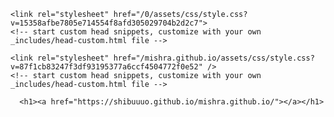 



<html lang="en-US">
  <head>
    <meta charset="UTF-8">
    <meta http-equiv="X-UA-Compatible" content="IE=edge">
    <meta name="viewport" content="width=device-width, initial-scale=1">

<!-- Begin Jekyll SEO tag v2.8.0 -->
<title>0 | JAI SHREE RAM</title>
<meta name="generator" content="Jekyll v3.9.3" />
<meta property="og:title" content="0" />
<meta property="og:locale" content="en_US" />
<meta name="description" content="JAI SHREE RAM" />
<meta property="og:description" content="JAI SHREE RAM" />
<link rel="canonical" href="https://shibuuuo.github.io/0/" />
<meta property="og:url" content="https://shibuuuo.github.io/0/" />
<meta property="og:site_name" content="0" />
<meta property="og:type" content="website" />
<meta name="twitter:card" content="summary" />
<meta property="twitter:title" content="0" />
<script type="application/ld+json">
{"@context":"https://schema.org","@type":"WebSite","description":"JAI SHREE RAM","headline":"0","name":"0","url":"https://shibuuuo.github.io/0/"}</script>
<!-- End Jekyll SEO tag -->

    <link rel="stylesheet" href="/0/assets/css/style.css?v=15358afbe7805e714554f8afd305029704b2d2c7">
    <!-- start custom head snippets, customize with your own _includes/head-custom.html file -->

<!-- Setup Google Analytics -->



<!-- You can set your favicon here -->
<!-- link rel="shortcut icon" type="image/x-icon" href="/0/favicon.ico" -->

<!-- end custom head snippets -->

  </head>
  <body>
    <div class="container-lg px-3 my-5 markdown-body">
      
      
      

      
<html lang="en-US">
  <head>
    <meta charset="UTF-8" />
    <meta http-equiv="X-UA-Compatible" content="IE=edge" />
    <meta name="viewport" content="width=device-width, initial-scale=1" />

<!-- Begin Jekyll SEO tag v2.8.0 -->
<title>S.M. WEBS</title>
<meta name="generator" content="Jekyll v3.9.3" />
<meta property="og:title" content="mishra.github.io" />
<meta property="og:locale" content="en_US" />
<meta name="description" content="JAI SHREE RAM" />
<meta property="og:description" content="JAI SHREE RAM" />
<link rel="canonical" href="https://shibuuuo.github.io/mishra.github.io/" />
<meta property="og:url" content="https://shibuuuo.github.io/mishra.github.io/" />
<meta property="og:site_name" content="mishra.github.io" />
<meta property="og:type" content="website" />
<meta name="twitter:card" content="summary" />
<meta property="twitter:title" content="mishra.github.io" />
<script type="application/ld+json">
{"@context":"https://schema.org","@type":"WebSite","description":"JAI SHREE RAM","headline":"mishra.github.io","name":"mishra.github.io","url":"https://shibuuuo.github.io/mishra.github.io/"}</script>
<!-- End Jekyll SEO tag -->

    <link rel="stylesheet" href="/mishra.github.io/assets/css/style.css?v=87f1cb83247f3df93195377a6ccf4504772f0e52" />
    <!-- start custom head snippets, customize with your own _includes/head-custom.html file -->

<!-- Setup Google Analytics -->



<!-- You can set your favicon here -->
<!-- link rel="shortcut icon" type="image/x-icon" href="/mishra.github.io/favicon.ico" -->

<!-- end custom head snippets -->

  </head>
  <body>
    <div class="container-lg px-3 my-5 markdown-body">
      
      <h1><a href="https://shibuuuo.github.io/mishra.github.io/"></a></h1>
      

      
<html lang="en">
<head>
    <meta charset="UTF-8" />
    <meta name="viewport" content="width=device-width, initial-scale=1.0" />
    <title>S.M. WEBS</title>
    <link rel="stylesheet" href="https://cdnjs.cloudflare.com/ajax/libs/font-awesome/6.4.2/css/all.min.css" />
    <style>
        .h1{
            text-decoration: underline;
            font-family: Georgia, 'Times New Roman', Times, serif;
            font-size: larger;
            font-weight: 900;
        }

        .btn{
            border-radius: 10px;
            font-size: larger;
            font-family: cursive;
            font-weight: 900;
            font-style: italic;
            background-color: black;
            color: orangered;
        }
        .dark-mode{
            background-color: black;
            color: white;
        }
        .yellow-mode{
            background-color: yellow;
            color: blue;
        }
        .nav{
            background-color: black;
            height: 300px;
            border-radius: 10px;
            border-color: aqua;
            width: 399px    ;
            color: white;
        }
        .aqua{
            color: aqua;
        }
        .div{
            display: flex;
        }

        .nav2{
            background-color: #212121;
            color: purple;
            border-radius: 1000px;
            height: 250px;
            width: 700px;
        }
        .id{
            background-color: #212121;
            color: #bb86fc;
            height: 150px;
            width: 399px;
            border-radius: 10px;
            border-color: aqua;
            font-family: 'Gill Sans', 'Gill Sans MT', Calibri, 'Trebuchet MS', sans-serif;
            font-weight: 900;
            font-size: xx-large;
        }
    </style>
</head>
<body bgcolor="lightgrey">
    <button onclick="myFunction()" style="color: transparent;background-color: black;border-radius: 99px;">w</button> 
    <button onclick="yourFunction()" style="color: transparent;background-color: yellow;border-radius: 99px;float: right;">w</button>
    <script>
        function myFunction() {
            var element = document.body;
            element.classList.toggle("dark-mode")
        }
        function yourFunction() {
            var element = document.body;
            element.classList.toggle("yellow-mode")
        }
    </script>
    <hr size="10px" />
    <button style="background-color:lightslategray">ABOUT</button>
    <button style="background-color:lightslategray">BUSINESS</button>
    <button style="background-color:lightslategray">FEEDBACK</button>
    <button style="background-color:lightslategray">CODING</button>
    <button style="background-color:lightslategray">PROGRAMMING</button>
    <button style="background-color:lightslategray">S.M.</button>
    <button style="background-color:lightslategray">SOFTWARES</button>
    <button style="background-color:lightslategray">YOUNG</button>
    <button style="background-color:lightslategray">COMPUTER EXPERT</button>
      <button style="background-color:lightslategray">24</button>
    <hr size="10px" />
    <div id="navbar" style="border-radius: 10px;display:block;background-color:#212121; height:60px;margin-right: 2px;margin-left: 2px; text-align:center;padding-top: 0.5cm;font-family:  'Poppins', sans-serif; ">
        <a href="index.html#ABOUT">    <button style="background-color:#212121 ;color:#bb86fc;border-color:transparent ; font-size:larger;margin-right:1cm;font-family: 'Poppins', sans-serif;text-decoration: underline; ">About Me</button></a>
        <button style="background-color:#212121 ;color:#bb86fc;border-color:transparent ; font-size:larger;margin-right:1cm;font-family: 'Poppins', sans-serif;text-decoration: underline; ">Business</button>
        <button style="background-color:#212121 ;color:#bb86fc;border-color:transparent ; font-size:larger;margin-right:1cm;font-family: 'Poppins', sans-serif;text-decoration: underline; ">Contact Us</button>
    </div><br /><marquee width="100%" behavior="alternate" bgcolor="lightyellow" style="text-decoration:underline;border-radius:10px">&gt;--S.M. WEBS--&lt;</marquee><hr />
    <nav class="id">=>Developer <br>
                    =>Designer
                 <br>
                    =>Coder</nav>
    <hr>
        <br />
    <h1 align="center" class="h1">|ABOUT||ME|</h1> 
    <p style="text-align: center;font-style:italic;">I am Shivansh Mishra</p>
        <p style="text-align: center">I am a Computer/Coding expert</p>
        <p style="text-align:center;font-style:italic;">I am 12yrs old</p>
        <p style="text-align: center">I am from Bihar</p>
        <p style="text-align: center;font-style:italic;">I am in Class8</p><hr size="10px" />
            <details type="disc">
                <summary style="text-align: right;color:firebrick;font-size: larger;font-family: 'Courier New', Courier, monospace;font-weight: 900;">HOW I DO CODING?(Click)</summary>
                 <p style="text-align: right;font-size: large;font-family: 'Courier New', Courier, monospace;font-weight: 900;">I am a HTML/CSS programmer.I do coding most likely everyday.Coding is my passion/hobby</p><br />
                 <p style="text-align: right;font-size: large;font-family: 'Courier New', Courier, monospace;font-weight: 900;">I use<mark style="color:darkred">Visual Studio Code Editor</mark> for coding</p><br />
                 <p style="text-align: right;font-size: large;font-family: 'Courier New', Courier, monospace;font-weight: 900;">I use Windows11 Home for coding</p>
                 </details>
                 <hr />
                 <div align="center">
                    <button class="btn">My Blog:</button><br /><br />
                    <div class="navbar" style="border-radius: 10px;padding: 3%;padding-top: 0.5cm;color: white;background-color: black">
                        <p style="font-family:system-ui, -apple-system, BlinkMacSystemFont, 'Segoe UI', Roboto, Oxygen, Ubuntu, Cantarell, 'Open Sans', 'Helvetica Neue', sans-serif;font-weight: 900;">I will tell my entire journey of programming in this blog.
                    I started coding in June2023.I want to become a software engineer.I am only 12 year old as you know in my description.As you know that this generation is going towards gaming and devices.So,there are 2 types of people who wants to become a software engineer.
                    First, people who don't know even a single thing about devices and programming but still saying that I want to become a software engineer.(btw I was also like that few months earlier.lol)
                2nd, people who actually wants to become a software engineer and know most of the things in computer.Many talks about computer is done, let's move on to my blog.In sports I like to play Table-Tennis.
                I am living in my society since 8 years, but didn't went to play in ground ever and also didn't made any friend.As you know that 2020-2021 was the crucial years for us due to Corona.
                In 2020 I was in class 5th.So, I was not able to even to walk properly because I was just laying on bed,attending classes and watching TV.I started playing in class 6th
                around October.Everyone was making jokes on me and I had to handle many humiliations as I was not able to walk and run properly.After 5-6 days, I was sick due to Dengue for 25-30 days and admitted also.After that I stopped playing 
                with my friends.In 2022 my school was reopened so I get chances to improve my physical fitness.In ending of 2022 I started to playing with my friends.I am writing this blog on <b>3 August 2023</b>
                and my physical fitness is very good right now:)</p><i class="fa-regular fa-face-smile fa-fade fa-2xl"></i></div>
                        <hr size="20px" />
                 </div>
                 <div class="div">
                 <nav class="nav"><center><br />
                    <h1><u>HTML-CLEARED</u><br /></h1>
                <p>
                    <b style="color: aqua;" class="aqua">1:</b>Making Registration Forms <br />
                   <b class="aqua">2:</b> Making Animations <br />
                    <b class="aqua">3:</b>Making Dark/Any Color Mode Toggle Button <br />   
                    <br />
                           </p></center></nav> &nbsp;&nbsp;&nbsp;&nbsp;&nbsp;&nbsp;
                 <nav class="nav"><center><br />
                    <h1><u>CSS AND JAVASCRIPT</u><br /></h1>
                <p>
                    <b class="aqua">1:</b>All The Properties Of CSS Is Learned <br />
                    <b class="aqua">2:</b>All The Text Formatting, Graphics, Audio, &amp; Video elements Is Learned <br />
                    <b class="aqua">3:</b>Learning Javascript Basics <br />
                    <br />
                    
                </p>
                </center></nav><br />
                &nbsp;&nbsp;&nbsp;&nbsp;&nbsp;&nbsp;
                <nav class="nav"><center><br />
                    <h1><u>MY PROJECTS</u><br /></h1>
                <p>
                    <b class="aqua">1:</b>Electric Online Shopping Website <br />
                    <b class="aqua">2:</b>My Own Website <br />
                    <b class="aqua">3:</b>Online Grocery Website <br />
                    <b class="aqua">4:</b>Coding Form <br />
                     <br />

                </p>
                </center></nav>
                </div>
                 <hr size="20px" /><center>
                 <nav class="nav2"><br />
                    <h1><u><b>What is coding?</b></u></h1>
                    <br /><center>
                    <p><b>Coding creates a set of instructions for computers to follow. These instructions determine what actions a computer can and cannot take. Coding allows programmers   to build programs, such as websites and apps.
                        If you have to do coding on the top,   learn "HCJ"(HTML, CSS &amp; JAVASCRIPT).
                    </b></p></center>
                 </nav>
                 </center>
                 <hr size="20px" />
                 <fieldset style="border-radius: 80px;border-color:darkblue"><h5 style="text-align: center;text-decoration:underline">|BUSINESS|</h5>
                    <h6>IF YOU NEED ANY PROJECT FEEL FREE TO CALL ON[9773774802]</h6> 
                <h7 style="text-decoration: underline;cursor:pointer">THE CHARGES ARE:</h7>
                <ul type="disc">
                    <li>FOR STATIC WEBPAGE:70RS</li>
                    <li>FOR DYNAMIC WEBPAGE:150RS</li>
                        <H8 style="text-decoration:underline;cursor:pointer">THE CONTACT IS:</H8>
                    <ul type="disc">
                        <b><li>9773774802</li></b><br />
                        <b><h9>Please Subscribe To My Youtube Channel:<a href="https://www.youtube.com/channel/UCSjB7NNez6CGy0sdDTV57Bg">https://www.youtube.com/channel/UCSjB7NNez6CGy0sdDTV57Bg</a></h9></b>               
                <h9 style="font-style: italic">PLEASE GIVE ME A FEEDBACK</h9>
                <form>
                    <input type="checkbox" value="Yes" />Yes<br /><br />
                    <input type="checkbox" value="No" />No<br />
                </form>
                        <br />
                <select>
                    <br />
                    <option value="sad">1 STAR</option>
                    <option value="sad">2 STAR</option>
                    <option value="sad">3 STAR</option>
                    <option value="sad">4 STAR</option>
                    <option value="sad">5 STAR</option><br />
                </select>
                <form><br />
                    Feedback:<br />
                    <input type="text" /><br /><br />
                    <input type="radio" value="Other" />Other
                <br />
                    <br />
                    <input type="submit" value="Submit" />
                </form>
                    
                
</ul></ul>


      
    
    <script src="https://cdnjs.cloudflare.com/ajax/libs/anchor-js/4.1.0/anchor.min.js" integrity="sha256-lZaRhKri35AyJSypXXs4o6OPFTbTmUoltBbDCbdzegg=" crossorigin="anonymous"></script>
    <script>anchors.add();</script>
  
</fieldset>
<hr><br>
<i class="fa-brands fa-github fa-2xl"></i>
<div style="float: right;">
<i class="fa-brands fa-youtube fa-2xl" style="color: red;"></i>
<i class="fa-brands fa-whatsapp fa-2xl" style="color: green;fill: green;"></i>
</div>
</body></html></div></body></html>


      
    </div>
    <script src="https://cdnjs.cloudflare.com/ajax/libs/anchor-js/4.1.0/anchor.min.js" integrity="sha256-lZaRhKri35AyJSypXXs4o6OPFTbTmUoltBbDCbdzegg=" crossorigin="anonymous"></script>
    <script>anchors.add();</script>
  </body>
</html>
